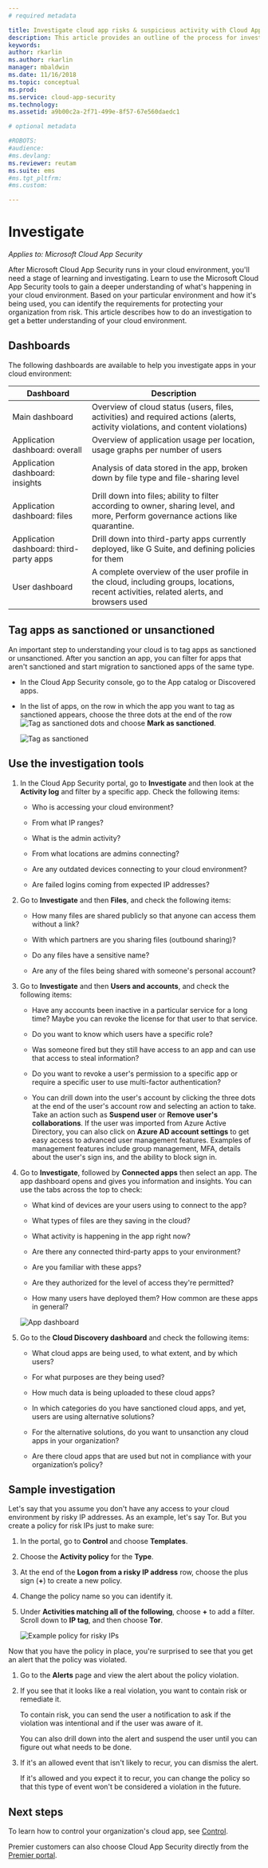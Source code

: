 ```yaml
---
# required metadata

title: Investigate cloud app risks & suspicious activity with Cloud App Security | Microsoft Docs
description: This article provides an outline of the process for investigating alerts, issues, and suspicious activities by using Cloud App Security.
keywords:
author: rkarlin
ms.author: rkarlin
manager: mbaldwin
ms.date: 11/16/2018
ms.topic: conceptual
ms.prod:
ms.service: cloud-app-security
ms.technology:
ms.assetid: a9b00c2a-2f71-499e-8f57-67e560daedc1

# optional metadata

#ROBOTS:
#audience:
#ms.devlang:
ms.reviewer: reutam
ms.suite: ems
#ms.tgt_pltfrm:
#ms.custom:

---
```

# Investigate

*Applies to: Microsoft Cloud App Security*

After Microsoft Cloud App Security runs in your cloud environment, you'll need a stage of learning and investigating. Learn to use the Microsoft Cloud App Security tools to gain a deeper understanding of what's happening in your cloud environment. Based on your particular environment and how it's being used, you can identify the requirements for protecting your organization from risk. This article describes how to do an investigation to get a better understanding of your cloud environment.  

## Dashboards  
The following dashboards are available to help you investigate apps in your cloud environment:  

|Dashboard|Description|  
|---------------|-----------------|  
|Main dashboard|Overview of cloud status (users, files, activities) and required actions (alerts, activity violations, and content violations)|  
|Application dashboard: overall|Overview of application usage per location, usage graphs per number of users|  
|Application dashboard: insights|Analysis of data stored in the app, broken down by file type and file-sharing level|  
|Application dashboard: files|Drill down into files; ability to filter according to owner, sharing level, and more, Perform governance actions like quarantine.|  
|Application dashboard: third-party apps|Drill down into third-party apps currently deployed, like G Suite, and defining policies for them|  
|User dashboard|A complete overview of the user profile in the cloud, including groups, locations, recent activities, related alerts, and browsers used|  

##  <a name="sanctionapp"></a> Tag apps as sanctioned or unsanctioned  
An important step to understanding your cloud is to tag apps as sanctioned or unsanctioned. After you sanction an app, you can filter for apps that aren't sanctioned and start migration to sanctioned apps of the same type.  

- In the Cloud App Security console, go to the App catalog or Discovered apps.  

- In the list of apps, on the row in which the app you want to tag as sanctioned appears, choose the three dots at the end of the row ![Tag as sanctioned dots](./media/sanction-three-dots.png "Tag as sanctioned dots") and choose **Mark as sanctioned**.  

     ![Tag as sanctioned](./media/mark-as-sanctioned.png "tag as sanctioned")  


## Use the investigation tools  

1. In the Cloud App Security portal, go to **Investigate** and then look at the **Activity log** and filter by a specific app. Check the following items:  

    - Who is accessing your cloud environment?  

    - From what IP ranges?  

    - What is the admin activity?  

    - From what locations are admins connecting?  

    - Are any outdated devices connecting to your cloud environment?  

    - Are failed logins coming from expected IP addresses?  

2. Go to **Investigate** and then **Files**, and check the following items:  

    - How many files are shared publicly so that anyone can access them without a link?  

    - With which partners are you sharing files (outbound sharing)?  

    - Do any files have a sensitive name?  

    - Are any of the files being shared with someone's personal account?  

3. Go to **Investigate** and then **Users and accounts**, and check the following items:  

    - Have any accounts been inactive in a particular service for a long time? Maybe you can revoke the license for that user to that service.  

    - Do you want to know which users have a specific role?  

    - Was someone fired but they still have access to an app and can use that access to steal information?  

    - Do you want to revoke a user's permission to a specific app or require a specific user to use multi-factor authentication?  

    - You can drill down into the user's account by clicking the three dots at the end of the user's account row and selecting an action to take. Take an action such as **Suspend user** or **Remove user's collaborations**. If the user was imported from Azure Active Directory, you can also click on **Azure AD account settings** to get easy access to advanced user management features. Examples of management features include group management, MFA, details about the user's sign ins, and the ability to block sign in.

4. Go to **Investigate**, followed by **Connected apps** then select an app. The app dashboard opens and gives you information and insights. You can use the tabs across the top to check:  

    - What kind of devices are your users using to connect to the app?  

    - What types of files are they saving in the cloud?  

    - What activity is happening in the app right now?  

    - Are there any connected third-party apps to your environment?  

    - Are you familiar with these apps?  

    - Are they authorized for the level of access they're permitted?  

    - How many users have deployed them? How common are these apps in general?  
 
    ![App dashboard](./media/investigate-app.png "investigate app")  

5. Go to the **Cloud Discovery dashboard** and check the following items:  

    - What cloud apps are being used, to what extent, and by which users?  

    - For what purposes are they being used?  

    - How much data is being uploaded to these cloud apps?  

    - In which categories do you have sanctioned cloud apps, and yet, users are using alternative solutions?  

    - For the alternative solutions, do you want to unsanction any cloud apps in your organization?  

    - Are there cloud apps that are used but not in compliance with your organization’s policy?  

## Sample investigation
  
Let's say that you assume you don't have any access to your cloud environment by risky IP addresses. As an example, let's say Tor. But you create a policy for risk IPs just to make sure:  

1. In the portal, go to **Control** and choose **Templates**.  

2. Choose the **Activity policy** for the **Type**.  

3. At the end of the **Logon from a risky IP address** row, choose the plus sign (**+**) to create a new policy.  

4. Change the policy name so you can identify it.  

5. Under **Activities matching all of the following**, choose **+** to add a filter. Scroll down to **IP tag**, and then choose **Tor**.  

     ![Example policy for risky IPs](./media/example-policy-risky-ips.png "example policy risky ips")  

Now that you have the policy in place, you're surprised to see that you get an alert that the policy was violated.  

1. Go to the **Alerts** page and view the alert about the policy violation.  

2. If you see that it looks like a real violation, you want to contain risk or remediate it.  

     To contain risk, you can send the user a notification to ask if the violation was intentional and if the user was aware of it.  

     You can also drill down into the alert and suspend the user until you can figure out what needs to be done.  

3. If it's an allowed event that isn't likely to recur, you can dismiss the alert.  

     If it's allowed and you expect it to recur, you can change the policy so that this type of event won't be considered a violation in the future.  

## Next steps
 
To learn how to control your organization's cloud app, see [Control](control.md).   

Premier customers can also choose Cloud App Security directly from the [Premier portal](https://premier.microsoft.com/).  
